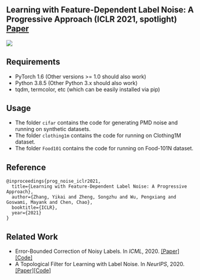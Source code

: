 ## Learning with Feature-Dependent Label Noise: A Progressive Approach (ICLR 2021, spotlight) [Paper](https://openreview.net/pdf?id=ZPa2SyGcbwh)

![](https://github.com/pxiangwu/PLC/blob/master/teaser.png)

## Requirements
- PyTorch 1.6 (Other versions >= 1.0 should also work)
- Python 3.8.5 (Other Python 3.x should also work)
- tqdm, termcolor, etc (which can be easily installed via pip)

## Usage
- The folder `cifar` contains the code for generating PMD noise and running on synthetic datasets.
- The folder `clothing1m` contains the code for running on Clothing1M dataset.
- The folder `Food101` contains the code for running on Food-101N dataset.

## Reference
```
@inproceedings{prog_noise_iclr2021,
  title={Learning with Feature-Dependent Label Noise: A Progressive Approach},
  author={Zhang, Yikai and Zheng, Songzhu and Wu, Pengxiang and Goswami, Mayank and Chen, Chao},
  booktitle={ICLR},
  year={2021}
}
```
## Related Work
- Error-Bounded Correction of Noisy Labels. In *ICML*, 2020. [[Paper]](https://arxiv.org/pdf/2011.10077.pdf)[[Code]](https://github.com/pingqingsheng/LRT)
- A Topological Filter for Learning with Label Noise. In *NeurIPS*, 2020. [[Paper]](https://proceedings.neurips.cc/paper/2020/file/f4e3ce3e7b581ff32e40968298ba013d-Paper.pdf)[[Code]](https://github.com/pxiangwu/TopoFilter)
